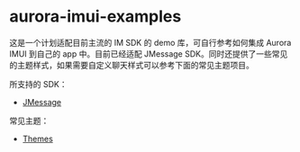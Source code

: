 # aurora-imui-examples
这是一个计划适配目前主流的 IM SDK 的 demo 库，可自行参考如何集成 Aurora IMUI 到自己的 app 中。目前已经适配 JMessage SDK。同时还提供了一些常见的主题样式，如果需要自定义聊天样式可以参考下面的常见主题项目。

所支持的 SDK：

- [JMessage](https://github.com/jpush/aurora-imui-examples/tree/master/JMessage-example)

常见主题：

- [Themes](./Themes-example)

